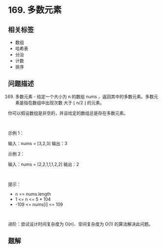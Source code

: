 
# 169. 多数元素

## 相关标签

- 数组
- 哈希表
- 分治
- 计数
- 排序

## 问题描述 

169. 多数元素 - 给定一个大小为 n 的数组 nums ，返回其中的多数元素。多数元素是指在数组中出现次数 大于 ⌊ n/2 ⌋ 的元素。

你可以假设数组是非空的，并且给定的数组总是存在多数元素。

 

示例 1：


输入：nums = [3,2,3]
输出：3

示例 2：


输入：nums = [2,2,1,1,1,2,2]
输出：2


 

提示：
 * n == nums.length
 * 1 <= n <= 5 * 104
 * -109 <= nums[i] <= 109

 

进阶：尝试设计时间复杂度为 O(n)、空间复杂度为 O(1) 的算法解决此问题。

## 题解


```ts

````